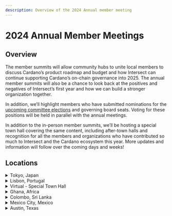 ```yaml
---
description: Overview of the 2024 Annual member meeting
---
```


# 2024 Annual Member Meetings

## Overview

The member summits will allow community hubs to unite local members to discuss Cardano’s product roadmap and budget and how Intersect can continue supporting Cardano’s on-chain governance into 2025. The annual member summits will also be a chance to look back at the positives and negatives of Intersect’s first year and how we can build a stronger organization together.

In addition, we’ll highlight members who have submitted nominations for the [upcoming committee elections](https://intersect.gitbook.io/committee-elections-2024/) and governing board seats. Voting for these positions will be held in parallel with the annual meetings.

In addition to the in-person member summits, we’ll be hosting a special town hall covering the same content, including after-town halls and recognition for all the members and organizations who have contributed so much to Intersect and the Cardano ecosystem this year. More updates and information will follow over the coming days and weeks!

## Locations

<details>

<summary>Tokyo, Japan</summary>

* Date: Thursday 3rd October 2024
* [Register here](https://lu.ma/giusvhux)

</details>

<details>

<summary>Lisbon, Portugal</summary>

* Saturday 5th October 2024
* [Register here](https://lu.ma/urc17dpb)

</details>

<details>

<summary>Virtual - Special Town Hall </summary>

* Tuesday 8th October 2024
* (link coming soon)

</details>

<details>

<summary>Ghana, Africa</summary>

* Friday 11th October 2024
* [Register here](https://lu.ma/aa273b76)

</details>

<details>

<summary>Colombo, Sri Lanka</summary>

* Saturday 12th October 2024
* [Register here](https://lu.ma/k94fjdrh)

</details>

<details>

<summary>Mexico City, Mexico</summary>

* Thursday 17th October 2024
* [Register here](https://lu.ma/sps4hiiy)

</details>

<details>

<summary>Austin, Texas</summary>

* Date: Saturday 19th October 2024
* [Register here](https://lu.ma/67wrmo10)

</details>
